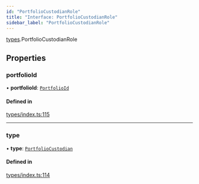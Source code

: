 ```yaml
---
id: "PortfolioCustodianRole"
title: "Interface: PortfolioCustodianRole"
sidebar_label: "PortfolioCustodianRole"
---
```


[types](../../../modules/Types/Types.md).PortfolioCustodianRole

## Properties

### portfolioId

• **portfolioId**: [`PortfolioId`](../PortfolioId/PortfolioId.md)

#### Defined in

[types/index.ts:115](https://github.com/PolymeshAssociation/polymesh-sdk/blob/372a67e5d/src/types/index.ts#L115)

___

### type

• **type**: [`PortfolioCustodian`](../../../enums/Types/RoleType/RoleType.md#portfoliocustodian)

#### Defined in

[types/index.ts:114](https://github.com/PolymeshAssociation/polymesh-sdk/blob/372a67e5d/src/types/index.ts#L114)
